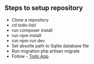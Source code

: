 ## Steps to setup repository

- Clone a repository
- cd todo-list/
- run composer install
- run npm install
- run npm run dev
- Set absolte path to Sqlite database file
- Run migration php artisan migrate
- Follow - [Todo App](http://localhost:8000/).
